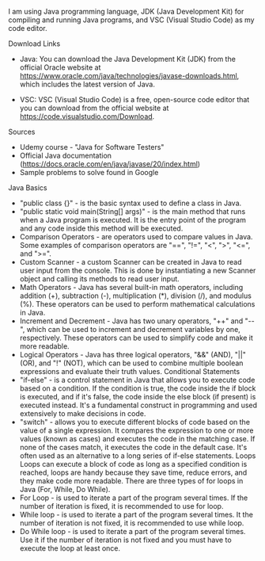 I am using Java programming language, JDK (Java Development Kit) for compiling and running Java programs, and VSC (Visual Studio Code) as my code editor.

Download Links
* Java: You can download the Java Development Kit (JDK) from the official Oracle website at https://www.oracle.com/java/technologies/javase-downloads.html, which includes the latest version of Java.

* VSC: VSC (Visual Studio Code) is a free, open-source code editor that you can download from the official website at https://code.visualstudio.com/Download.

Sources
* Udemy course - "Java for Software Testers"
* Official Java documentation (https://docs.oracle.com/en/java/javase/20/index.html)
* Sample problems to solve found in Google

Java Basics
* "public class {}" - is the basic syntax used to define a class in Java.
* "public static void main(String[] args)" - is the main method that runs when a Java program is executed. It is the entry point of the program and any code inside this method will be executed.
* Comparison Operators - are operators used to compare values in Java. Some examples of comparison operators are "==", "!=", "<", ">", "<=", and ">=".
* Custom Scanner - a custom Scanner can be created in Java to read user input from the console. This is done by instantiating a new Scanner object and calling its methods to read user input.
* Math Operators - Java has several built-in math operators, including addition (+), subtraction (-), multiplication (*), division (/), and modulus (%). These operators can be used to perform mathematical calculations in Java.
* Increment and Decrement - Java has two unary operators, "++" and "--", which can be used to increment and decrement variables by one, respectively. These operators can be used to simplify code and make it more readable.
* Logical Operators - Java has three logical operators, "&&" (AND), "||" (OR), and "!" (NOT), which can be used to combine multiple boolean expressions and evaluate their truth values.
Conditional Statements
* "if-else" - is a control statement in Java that allows you to execute code based on a condition. If the condition is true, the code inside the if block is executed, and if it's false, the code inside the else block (if present) is executed instead. It's a fundamental construct in programming and used extensively to make decisions in code.
* "switch" - allows you to execute different blocks of code based on the value of a single expression. It compares the expression to one or more values (known as cases) and executes the code in the matching case. If none of the cases match, it executes the code in the default case. It's often used as an alternative to a long series of if-else statements.
Loops
Loops can execute a block of code as long as a specified condition is reached, loops are handy because they save time, reduce errors, and they make code more readable. There are three types of for loops in Java (For, While, Do While).
* For Loop - is used to iterate a part of the program several times. If the number of iteration is fixed, it is recommended to use for loop.
* While loop - is used to iterate a part of the program several times. It the number of iteration is not fixed, it is recommended to use while loop.
* Do While loop - is used to iterate a part of the program several times. Use it if the number of iteration is not fixed and you must have to execute the loop at least once.
